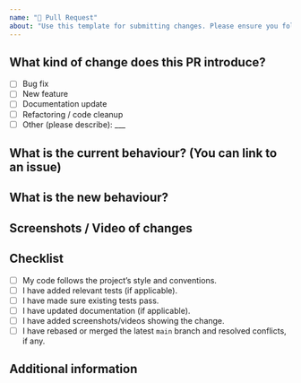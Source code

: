 ```yaml
---
name: "🚀 Pull Request"
about: "Use this template for submitting changes. Please ensure you follow the checklist to help review quickly."
---
```


## What kind of change does this PR introduce?  
- [ ] Bug fix  
- [ ] New feature  
- [ ] Documentation update  
- [ ] Refactoring / code cleanup  
- [ ] Other (please describe): ___

## What is the current behaviour? (You can link to an issue)  
<!-- Please link an issue this PR addresses (if applicable). Example: Fixes #123 -->

## What is the new behaviour?  
<!-- Describe the changes you made. Be specific. -->

## Screenshots / Video of changes  
<!-- Please include images or a short video (screen-recording) that shows the change in action (preferred) -->

## Checklist  
- [ ] My code follows the project’s style and conventions.  
- [ ] I have added relevant tests (if applicable).  
- [ ] I have made sure existing tests pass.  
- [ ] I have updated documentation (if applicable).  
- [ ] I have added screenshots/videos showing the change.  
- [ ] I have rebased or merged the latest `main` branch and resolved conflicts, if any.

## Additional information  
<!-- Any other information or context about the PR -->
